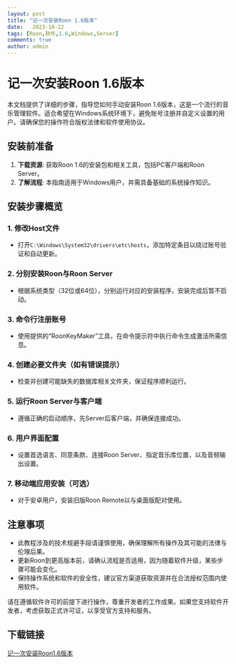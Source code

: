 ```yaml
---
layout: post
title: "记一次安装Roon 1.6版本"
date:   2023-10-22
tags: [Roon,软件,1.6,Windows,Server]
comments: true
author: admin
---
```

# 记一次安装Roon 1.6版本

本文档提供了详细的步骤，指导您如何手动安装Roon 1.6版本，这是一个流行的音乐管理软件。适合希望在Windows系统环境下，避免账号注册并自定义设置的用户。请确保您的操作符合版权法律和软件使用协议。

## 安装前准备

1. **下载资源**: 获取Roon 1.6的安装包和相关工具，包括PC客户端和Roon Server。
2. **了解流程**: 本指南适用于Windows用户，并需具备基础的系统操作知识。

## 安装步骤概览

### 1. 修改Host文件
- 打开`C:\Windows\System32\drivers\etc\hosts`，添加特定条目以绕过账号验证和自动更新。

### 2. 分别安装Roon与Roon Server
- 根据系统类型（32位或64位），分别运行对应的安装程序，安装完成后暂不启动。

### 3. 命令行注册账号
- 使用提供的“RoonKeyMaker”工具，在命令提示符中执行命令生成激活所需信息。

### 4. 创建必要文件夹（如有错误提示）
- 检查并创建可能缺失的数据库相关文件夹，保证程序顺利运行。

### 5. 运行Roon Server与客户端
- 遵循正确的启动顺序，先Server后客户端，并确保连接成功。

### 6. 用户界面配置
- 设置首选语言、同意条款、连接Roon Server、指定音乐库位置，以及音频输出设置。

### 7. 移动端应用安装（可选）
- 对于安卓用户，安装旧版Roon Remote以与桌面版配对使用。

## 注意事项

- 此教程涉及的技术规避手段请谨慎使用，确保理解所有操作及其可能的法律与伦理后果。
- 更新Roon到更高版本前，请确认流程是否适用，因为随着软件升级，某些步骤可能会变化。
- 保持操作系统和软件的安全性，建议官方渠道获取资源并在合法授权范围内使用软件。

请在遵循软件许可的前提下进行操作，尊重开发者的工作成果。如果您支持软件开发者，考虑获取正式许可证，以享受官方支持和服务。

## 下载链接

[记一次安装Roon1.6版本](https://pan.quark.cn/s/332f041dbc37)